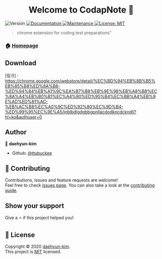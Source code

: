 <h1 align="center">Welcome to CodapNote 👋</h1>
<p>
  <img alt="Version" src="https://img.shields.io/badge/version-1.0.0-blue.svg?cacheSeconds=2592000" />
  <a href="https://github.com/ttubuckee/CodapNote#readme" target="_blank">
    <img alt="Documentation" src="https://img.shields.io/badge/documentation-yes-brightgreen.svg" />
  </a>
  <a href="https://github.com/ttubuckee/CodapNote/graphs/commit-activity" target="_blank">
    <img alt="Maintenance" src="https://img.shields.io/badge/Maintained%3F-yes-green.svg" />
  </a>
  <a href="https://github.com/ttubuckee/CodapNote/blob/master/LICENSE" target="_blank">
    <img alt="License: MIT" src="https://img.shields.io/github/license/ttubuckee/CodapNote" />
  </a>
</p>

> chrome extension for coding test preparations&#34;

### 🏠 [Homepage](https://github.com/ttubuckee/CodapNote#readme)

## Download   

[링크] : https://chrome.google.com/webstore/detail/%EC%BD%94%EB%8B%B5%EB%85%B8%ED%8A%B8-%ED%94%84%EB%A1%9C%EA%B7%B8%EB%9E%98%EB%A8%B8%EC%8A%A4%EB%B0%B1%EC%A4%80%ED%95%B4%EC%BB%A4%EB%9E%AD%ED%81%AC-%EB%AC%B8%EC%A0%9C%ED%92%80%EC%9D%B4-%ED%99%95%EC%9E%A5/jnblbdlgdgbbgpnllacdodkncdckndli?hl=ko&authuser=0

## Author

👤 **daehyun-kim**

* Github: [@ttubuckee](https://github.com/ttubuckee)

## 🤝 Contributing

Contributions, issues and feature requests are welcome!<br />Feel free to check [issues page](https://github.com/ttubuckee/CodapNote/issues). You can also take a look at the [contributing guide](https://github.com/ttubuckee/CodapNote/blob/master/CONTRIBUTING.md).

## Show your support

Give a ⭐️ if this project helped you!

## 📝 License

Copyright © 2020 [daehyun-kim](https://github.com/ttubuckee).<br />
This project is [MIT](https://github.com/ttubuckee/CodapNote/blob/master/LICENSE) licensed.
